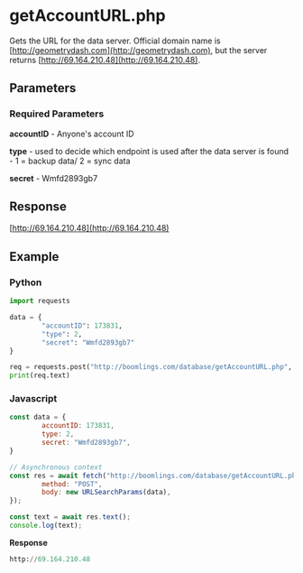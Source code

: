 # getAccountURL.php

Gets the URL for the data server. Official domain name is [http://geometrydash.com](http://geometrydash.com), but the server returns [http://69.164.210.48](http://69.164.210.48).

## Parameters

### Required Parameters

**accountID** - Anyone's account ID

**type** - used to decide which endpoint is used after the data server is found - 1 = backup data/ 2 = sync data

**secret** - Wmfd2893gb7

## Response

[http://69.164.210.48](http://69.164.210.48)

## Example

<!-- tabs:start -->

### **Python**

```py
import requests

data = {
        "accountID": 173831,
        "type": 2,
        "secret": "Wmfd2893gb7"
}

req = requests.post("http://boomlings.com/database/getAccountURL.php", data=data)
print(req.text)
```

### **Javascript**

```js
const data = {
        accountID: 173831,
        type: 2,
        secret: "Wmfd2893gb7",
}

// Asynchronous context
const res = await fetch("http://boomlings.com/database/getAccountURL.php", {
        method: "POST",
        body: new URLSearchParams(data),
});

const text = await res.text();
console.log(text);
```

**Response**
```py
http://69.164.210.48
```

<!-- tabs:end -->